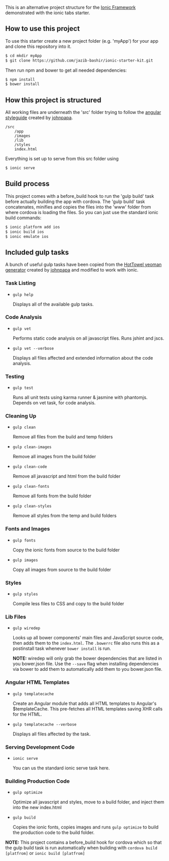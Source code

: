 This is an alternative project structure for the [Ionic Framework](http://ionicframework.com/) demonstrated with the ionic tabs starter.

## How to use this project

To use this starter create a new project folder (e.g. 'myApp') for your app and clone this repository into it.
```bash
$ cd mkdir myApp
$ git clone https://github.com/jazib-bashir/ionic-starter-kit.git
```

Then run npm and bower to get all needed dependencies:

```bash
$ npm install
$ bower install
```

## How this project is structured

All working files are underneath the 'src' folder trying to follow the [angular styleguide](https://github.com/johnpapa/angular-styleguide) created by [johnpapa](https://github.com/johnpapa).

    /src
        /app
        /images
        /lib
        /styles
        index.html


Everything is set up to serve from this src folder using
```bash
$ ionic serve
```

## Build process

This project comes with a before_build hook to run the 'gulp build' task before actually building the app with cordova. The 'gulp build' task concatenates, minifies and copies the files into the 'www' folder from where cordova is loading the files. So you can just use the standard ionic build commands:

```bash
$ ionic platform add ios
$ ionic build ios
$ ionic emulate ios
```

## Included gulp tasks

A bunch of useful gulp tasks have been copied from the [HotTowel yeoman generator](https://github.com/johnpapa/generator-hottowel) created by [johnpapa](https://github.com/johnpapa) and modified to work with ionic.

### Task Listing

- `gulp help`

    Displays all of the available gulp tasks.

### Code Analysis

- `gulp vet`

    Performs static code analysis on all javascript files. Runs jshint and jscs.

- `gulp vet --verbose`

    Displays all files affected and extended information about the code analysis.

### Testing

- `gulp test`

    Runs all unit tests using karma runner & jasmine with phantomjs. Depends on vet task, for code analysis.

### Cleaning Up

- `gulp clean`

    Remove all files from the build and temp folders

- `gulp clean-images`

    Remove all images from the build folder

- `gulp clean-code`

    Remove all javascript and html from the build folder

- `gulp clean-fonts`

    Remove all fonts from the build folder

- `gulp clean-styles`

    Remove all styles from the temp and build folders

### Fonts and Images

- `gulp fonts`

    Copy the ionic fonts from source to the build folder

- `gulp images`

    Copy all images from source to the build folder

### Styles

- `gulp styles`

    Compile less files to CSS and copy to the build folder

### Lib Files

- `gulp wiredep`

    Looks up all bower components' main files and JavaScript source code, then adds them to the `index.html`.
    The `.bowerrc` file also runs this as a postinstall task whenever `bower install` is run.

    **NOTE:**
    wiredep will only grab the bower dependencies that are listed in you bower.json file. Use the `--save` flag when installing dependencies via bower to add them to automatically add them to you bower.json file.

### Angular HTML Templates

- `gulp templatecache`

    Create an Angular module that adds all HTML templates to Angular's $templateCache. This pre-fetches all HTML templates saving XHR calls for the HTML.

- `gulp templatecache --verbose`

    Displays all files affected by the task.

### Serving Development Code

- `ionic serve`

    You can us the standard ionic serve task here.


### Building Production Code

- `gulp optimize`

    Optimize all javascript and styles, move to a build folder, and inject them into the new index.html

- `gulp build`

    Copies the ionic fonts, copies images and runs `gulp optimize` to build the production code to the build folder.

**NOTE:** This project contains a before_build hook for cordova which so that the gulp build task is run automatically when building with `cordova build [platfrom]` or `ionic build [platfrom]`
